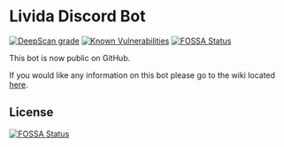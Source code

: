 # Livida Discord Bot
[![DeepScan grade](https://deepscan.io/api/teams/7985/projects/10230/branches/138596/badge/grade.svg)](https://deepscan.io/dashboard#view=project&tid=7985&pid=10230&bid=138596) [![Known Vulnerabilities](https://snyk.io/test/github/LividaST/bot/badge.svg?targetFile=package.json)](https://snyk.io/test/github/LividaST/bot?targetFile=package.json)
[![FOSSA Status](https://app.fossa.io/api/projects/git%2Bgithub.com%2FLividaST%2Fbot.svg?type=shield)](https://app.fossa.io/projects/git%2Bgithub.com%2FLividaST%2Fbot?ref=badge_shield)

This bot is now public on GitHub.

If you would like any information on this bot please go to the wiki located [here](https://bot.livida.net/).


## License
[![FOSSA Status](https://app.fossa.io/api/projects/git%2Bgithub.com%2FLividaST%2Fbot.svg?type=large)](https://app.fossa.io/projects/git%2Bgithub.com%2FLividaST%2Fbot?ref=badge_large)